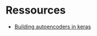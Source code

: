 # Ressources

- [Building autoencoders in keras](https://blog.keras.io/building-autoencoders-in-keras.html)

